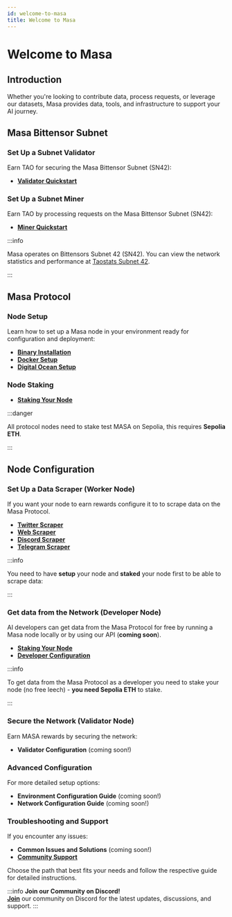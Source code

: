 ```yaml
---
id: welcome-to-masa
title: Welcome to Masa
---
```


# Welcome to Masa

## Introduction

Whether you're looking to contribute data, process requests, or leverage our datasets, Masa provides data, tools, and infrastructure to support your AI journey.

## Masa Bittensor Subnet

### Set Up a Subnet Validator

Earn TAO for securing the Masa Bittensor Subnet (SN42):

- [**Validator Quickstart**](/docs/masa-subnet/validator/intro)

### Set Up a Subnet Miner

Earn TAO by processing requests on the Masa Bittensor Subnet (SN42):

- [**Miner Quickstart**](/docs/masa-subnet/miner/intro)

:::info

Masa operates on Bittensors Subnet 42 (SN42). You can view the network statistics and performance at [Taostats Subnet 42](https://x.taostats.io/subnet/42).

:::

## Masa Protocol

### Node Setup

Learn how to set up a Masa node in your environment ready for configuration and deployment:

- [**Binary Installation**](/docs/masa-protocol/protocol-binary-installation.md)
- [**Docker Setup**](/docs/masa-protocol/protocol-docker-setup.md)
- [**Digital Ocean Setup**](/docs/masa-protocol/protocol-digital-ocean-setup.md)

### Node Staking

- [**Staking Your Node**](/docs/masa-protocol/protocol-staking-guide.md)

:::danger

All protocol nodes need to stake test MASA on Sepolia, this requires **Sepolia ETH**.

:::

## Node Configuration

### Set Up a Data Scraper (Worker Node)

If you want your node to earn rewards configure it to to scrape data on the Masa Protocol.

- [**Twitter Scraper**](/docs/masa-protocol/protocol-twitter-scraper-config.md)
- [**Web Scraper**](/docs/masa-protocol/protocol-web-scraper-config.md)
- [**Discord Scraper**](/docs/masa-protocol/protocol-discord-scraper-config.md)
- [**Telegram Scraper**](/docs/masa-protocol/protocol-telegram-scraper-config.md)

:::info

You need to have **setup** your node and **staked** your node first to be able to scrape data:

:::

### Get data from the Network (Developer Node)

AI developers can get data from the Masa Protocol for free by running a Masa node locally or by using our API (**coming soon**).

- [**Staking Your Node**](/docs/masa-protocol/protocol-staking-guide.md)
- [**Developer Configuration**](/docs/masa-protocol/protocol-developer-config.md)

:::info

To get data from the Masa Protocol as a developer you need to stake your node (no free leech) - **you need Sepolia ETH** to stake.

:::

### Secure the Network (Validator Node)

Earn MASA rewards by securing the network:

- **Validator Configuration** (coming soon!)

### Advanced Configuration

For more detailed setup options:

- **Environment Configuration Guide** (coming soon!)
- **Network Configuration Guide** (coming soon!)

### Troubleshooting and Support

If you encounter any issues:

- **Common Issues and Solutions** (coming soon!)
- [**Community Support**](/docs/masa-subnet/validator/9-join-community.md)

Choose the path that best fits your needs and follow the respective guide for detailed instructions.

:::info
**Join our Community on Discord!**  
[**Join**](https://discord.gg/masafinance) our community on Discord for the latest updates, discussions, and support.
:::

